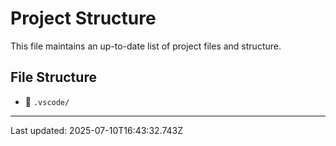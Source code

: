 # Project Structure

This file maintains an up-to-date list of project files and structure.

## File Structure

- 📁 `.vscode/`

---
Last updated: 2025-07-10T16:43:32.743Z
